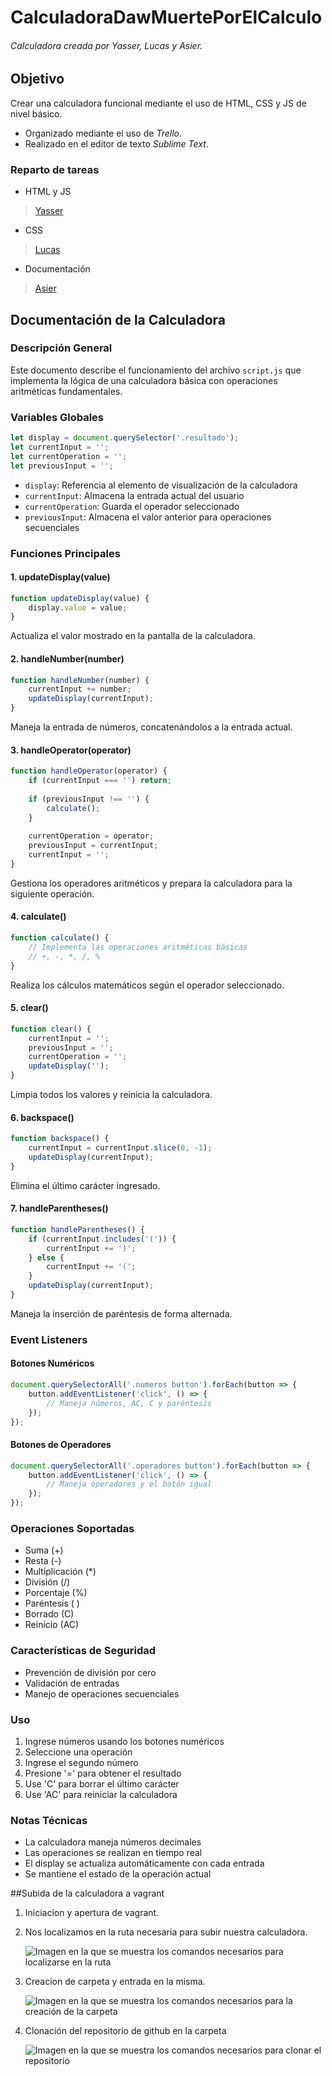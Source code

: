 # CalculadoraDawMuertePorElCalculo
###### Calculadora creada por Yasser, Lucas y Asier.
## Objetivo
Crear una calculadora funcional mediante el uso de HTML, CSS y JS de nivel básico. 
- Organizado mediante el uso de *Trello*.
- Realizado en el editor de texto *Sublime Text*.
### Reparto de tareas
- HTML y JS
> [Yasser](https://github.com/Yasser0618)
- CSS
> [Lucas](https://github.com/lukylu)
- Documentación
> [Asier](https://github.com/asiergutierrez)

## Documentación de la Calculadora

### Descripción General
Este documento describe el funcionamiento del archivo `script.js` que implementa la lógica de una calculadora básica con operaciones aritméticas fundamentales.

### Variables Globales
```javascript
let display = document.querySelector('.resultado');
let currentInput = '';
let currentOperation = '';
let previousInput = '';
```
- `display`: Referencia al elemento de visualización de la calculadora
- `currentInput`: Almacena la entrada actual del usuario
- `currentOperation`: Guarda el operador seleccionado
- `previousInput`: Almacena el valor anterior para operaciones secuenciales

### Funciones Principales

#### 1. updateDisplay(value)
```javascript
function updateDisplay(value) {
    display.value = value;
}
```
Actualiza el valor mostrado en la pantalla de la calculadora.

#### 2. handleNumber(number)
```javascript
function handleNumber(number) {
    currentInput += number;
    updateDisplay(currentInput);
}
```
Maneja la entrada de números, concatenándolos a la entrada actual.

#### 3. handleOperator(operator)
```javascript
function handleOperator(operator) {
    if (currentInput === '') return;
    
    if (previousInput !== '') {
        calculate();
    }
    
    currentOperation = operator;
    previousInput = currentInput;
    currentInput = '';
}
```
Gestiona los operadores aritméticos y prepara la calculadora para la siguiente operación.

#### 4. calculate()
```javascript
function calculate() {
    // Implementa las operaciones aritméticas básicas
    // +, -, *, /, %
}
```
Realiza los cálculos matemáticos según el operador seleccionado.

#### 5. clear()
```javascript
function clear() {
    currentInput = '';
    previousInput = '';
    currentOperation = '';
    updateDisplay('');
}
```
Limpia todos los valores y reinicia la calculadora.

#### 6. backspace()
```javascript
function backspace() {
    currentInput = currentInput.slice(0, -1);
    updateDisplay(currentInput);
}
```
Elimina el último carácter ingresado.

#### 7. handleParentheses()
```javascript
function handleParentheses() {
    if (currentInput.includes('(')) {
        currentInput += ')';
    } else {
        currentInput += '(';
    }
    updateDisplay(currentInput);
}
```
Maneja la inserción de paréntesis de forma alternada.

### Event Listeners

#### Botones Numéricos
```javascript
document.querySelectorAll('.numeros button').forEach(button => {
    button.addEventListener('click', () => {
        // Maneja números, AC, C y paréntesis
    });
});
```

#### Botones de Operadores
```javascript
document.querySelectorAll('.operadores button').forEach(button => {
    button.addEventListener('click', () => {
        // Maneja operadores y el botón igual
    });
});
```

### Operaciones Soportadas
- Suma (+)
- Resta (-)
- Multiplicación (*)
- División (/)
- Porcentaje (%)
- Paréntesis ( )
- Borrado (C)
- Reinicio (AC)

### Características de Seguridad
- Prevención de división por cero
- Validación de entradas
- Manejo de operaciones secuenciales

### Uso
1. Ingrese números usando los botones numéricos
2. Seleccione una operación
3. Ingrese el segundo número
4. Presione '=' para obtener el resultado
5. Use 'C' para borrar el último carácter
6. Use 'AC' para reiniciar la calculadora

### Notas Técnicas
- La calculadora maneja números decimales
- Las operaciones se realizan en tiempo real
- El display se actualiza automáticamente con cada entrada
- Se mantiene el estado de la operación actual

##Subida de la calculadora a vagrant
1. Iniciacion y apertura de vagrant.
2. Nos localizamos en la ruta necesaria para subir nuestra calculadora.
   
   ![Imagen en la que se muestra los comandos necesarios para localizarse en la ruta](./assets/images/vagrant1)
   
4. Creacion de carpeta y entrada en la misma.
   
   ![Imagen en la que se muestra los comandos necesarios para la creación de la carpeta](./assets/images/vagrant2)
   
6. Clonación del repositorio de github en la carpeta
   
   ![Imagen en la que se muestra los comandos necesarios para clonar el repositorio](./assets/images/vagrant3)
